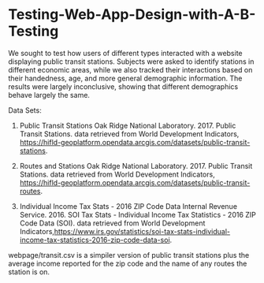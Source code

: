# Testing-Web-App-Design-with-A-B-Testing

We sought to test how users of different types interacted with a website displaying public transit stations. Subjects 
were asked to identify stations in different economic areas, while we also tracked their interactions based on their 
handedness, age, and more general demographic information. The results were largely inconclusive, showing that different
demographics behave largely the same.

Data Sets:
  1.	Public Transit Stations 
      Oak Ridge National Laboratory. 2017. Public Transit Stations. data retrieved from World Development Indicators, 
      https://hifld-geoplatform.opendata.arcgis.com/datasets/public-transit-stations.
      
   2.	Routes and Stations 
      Oak Ridge National Laboratory. 2017. Public Transit Stations. data retrieved from World Development Indicators, 
      https://hifld-geoplatform.opendata.arcgis.com/datasets/public-transit-routes.
      
  3.	Individual Income Tax Stats - 2016 ZIP Code Data Internal Revenue Service. 2016. 
      SOI Tax Stats - Individual Income Tax Statistics - 2016 ZIP Code Data (SOI). data retrieved from World Development 
      Indicators,https://www.irs.gov/statistics/soi-tax-stats-individual-income-tax-statistics-2016-zip-code-data-soi.
      
webpage/transit.csv is a simpiler version of public transit stations plus the average income reported for the zip code and 
the name of any routes the station is on.

